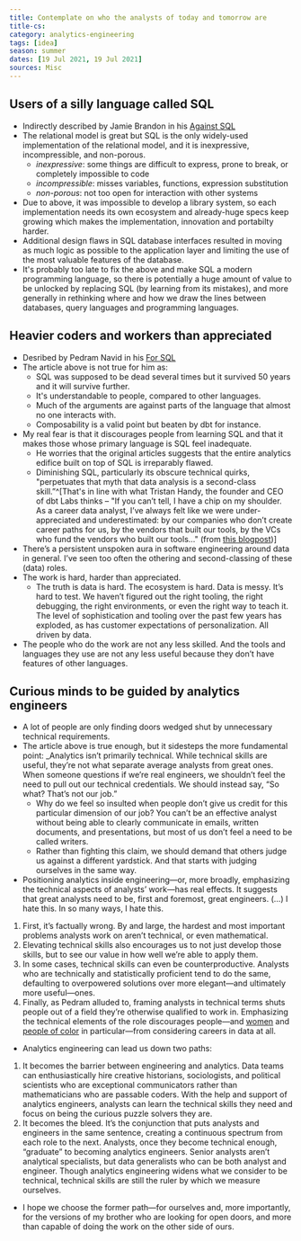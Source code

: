 ```yaml
---
title: Contemplate on who the analysts of today and tomorrow are
title-cs: 
category: analytics-engineering
tags: [idea]
season: summer
dates: [19 Jul 2021, 19 Jul 2021]
sources: Misc
---
```


## Users of a silly language called SQL
- Indirectly described by Jamie Brandon in his [Against SQL](https://scattered-thoughts.net/writing/against-sql)
- The relational model is great but SQL is the only widely-used implementation of the relational model, and it is inexpressive, incompressible, and non-porous.
	- *inexpressive*: some things are difficult to express, prone to break, or completely impossible to code
	- *incompressible*: misses variables, functions, expression substitution
	- *non-porous*: not too open for interaction with other systems
- Due to above, it was impossible to develop a library system, so each implementation needs its own ecosystem and already-huge specs keep growing which makes the implementation, innovation and portabilty harder.
- Additional design flaws in SQL database interfaces resulted in moving as much logic as possible to the application layer and limiting the use of the most valuable features of the database.
- It's probably too late to fix the above and make SQL a modern programming language, so there is potentially a huge amount of value to be unlocked by replacing SQL (by learning from its mistakes), and more generally in rethinking where and how we draw the lines between databases, query languages and programming languages.

## Heavier coders and workers than appreciated
- Desribed by Pedram Navid in his [For SQL](https://pedram.substack.com/p/for-sql)
- The article above is not true for him as:
	- SQL was supposed to be dead several times but it survived 50 years and it will survive further.
	- It's understandable to people, compared to other languages.
	- Much of the arguments are against parts of the language that almost no one interacts with.
	- Composability is a valid point but beaten by dbt for instance.
- My real fear is that it discourages people from learning SQL and that it makes those whose primary language is SQL feel inadequate.
	- He worries that the original articles suggests that the entire analytics edifice built on top of SQL is irreparably flawed.
	- Diminishing SQL, particularly its obscure technical quirks, "perpetuates that myth that data analysis is a second-class skill.”^[That's in line with what Tristan Handy, the founder and CEO of dbt Labs thinks – "If you can’t tell, I have a chip on my shoulder. As a career data analyst, I’ve always felt like we were under-appreciated and underestimated: by our companies who don’t create career paths for us, by the vendors that built our tools, by the VCs who fund the vendors who built our tools..." (from [this blogpost](https://blog.getdbt.com/fishtown-analytics-announces-29-5m-fundraise/))]
- There’s a persistent unspoken aura in software engineering around data in general. I’ve seen too often the othering and second-classing of these (data) roles.
- The work is hard, harder than appreciated.
	- The truth is data is hard. The ecosystem is hard. Data is messy. It’s hard to test. We haven’t figured out the right tooling, the right debugging, the right environments, or even the right way to teach it. The level of sophistication and tooling over the past few years has exploded, as has customer expectations of personalization. All driven by data.
- The people who do the work are not any less skilled. And the tools and languages they use are not any less useful because they don’t have features of other languages.

## Curious minds to be guided by analytics engineers
-  A lot of people are only finding doors wedged shut by unnecessary technical requirements.
-  The article above is true enough, but it sidesteps the more fundamental point: _Analytics isn’t primarily technical. While technical skills are useful, they’re not what separate average analysts from great ones. When someone questions if we’re real engineers, we shouldn’t feel the need to pull out our technical credentials. We should instead say, “So what? That’s not our job.”
	-   Why do we feel so insulted when people don’t give us credit for this particular dimension of our job? You can’t be an effective analyst without being able to clearly communicate in emails, written documents, and presentations, but most of us don’t feel a need to be called writers.
	-   Rather than fighting this claim, we should demand that others judge us against a different yardstick. And that starts with judging ourselves in the same way.
-  Positioning analytics inside engineering—or, more broadly, emphasizing the technical aspects of analysts’ work—has real effects. It suggests that great analysts need to be, first and foremost, great engineers. (...) I hate this. In so many ways, I hate this.
1. First, it’s factually wrong. By and large, the hardest and most important problems analysts work on aren’t technical, or even mathematical.
2. Elevating technical skills also encourages us to not just develop those skills, but to see our value in how well we’re able to apply them.
3. In some cases, technical skills can even be counterproductive.  Analysts who are technically and statistically proficient tend to do the same, defaulting to overpowered solutions over more elegant—and ultimately more useful—ones.
4. Finally, as Pedram alluded to, framing analysts in technical terms shuts people out of a field they’re otherwise qualified to work in. Emphasizing the technical elements of the role discourages people—and [women](https://hbr.org/2014/08/why-women-dont-apply-for-jobs-unless-theyre-100-qualified) and [people of color](https://www.gem.com/blog/creating-an-inclusive-job-description) in particular—from considering careers in data at all.
- Analytics engineering can lead us down two paths:
1. It becomes the barrier between engineering and analytics. Data teams can enthusiastically hire creative historians, sociologists, and political scientists who are exceptional communicators rather than mathematicians who are passable coders. With the help and support of analytics engineers, analysts can learn the technical skills they need and focus on being the curious puzzle solvers they are.
2. It becomes the bleed. It’s the conjunction that puts analysts and engineers in the same sentence, creating a continuous spectrum from each role to the next. Analysts, once they become technical enough, “graduate” to becoming analytics engineers. Senior analysts aren’t analytical specialists, but data generalists who can be both analyst and engineer. Though analytics engineering widens what we consider to be technical, technical skills are still the ruler by which we measure ourselves.
- I hope we choose the former path—for ourselves and, more importantly, for the versions of my brother who are looking for open doors, and more than capable of doing the work on the other side of ours.